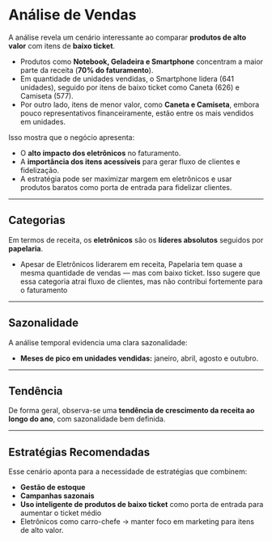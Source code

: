 # Análise de Vendas

A análise revela um cenário interessante ao comparar **produtos de alto valor** com itens de **baixo ticket**.  

- Produtos como **Notebook, Geladeira e Smartphone** concentram a maior parte da receita (**70% do faturamento**).  
- Em quantidade de unidades vendidas, o Smartphone lidera (641 unidades), seguido por itens de baixo ticket como Caneta (626) e Camiseta (577).
- Por outro lado, itens de menor valor, como **Caneta e Camiseta**, embora pouco representativos financeiramente, estão entre os mais vendidos em unidades.  

Isso mostra que o negócio apresenta:  
- O **alto impacto dos eletrônicos** no faturamento.  
- A **importância dos itens acessíveis** para gerar fluxo de clientes e fidelização.  
- A estratégia pode ser maximizar margem em eletrônicos e usar produtos baratos como porta de entrada para fidelizar clientes.

---

## Categorias
Em termos de receita, os **eletrônicos** são os **líderes absolutos** seguidos por **papelaria**.
- Apesar de Eletrônicos liderarem em receita, Papelaria tem quase a mesma quantidade de vendas — mas com baixo ticket. Isso sugere que essa categoria atrai fluxo de clientes, mas não contribui fortemente para o faturamento

---

## Sazonalidade
A análise temporal evidencia uma clara sazonalidade:  
- **Meses de pico em unidades vendidas:** janeiro, abril, agosto e outubro.  

---

## Tendência
De forma geral, observa-se uma **tendência de crescimento da receita ao longo do ano**, com sazonalidade bem definida.  

---

## Estratégias Recomendadas
Esse cenário aponta para a necessidade de estratégias que combinem:  
- **Gestão de estoque**  
- **Campanhas sazonais**  
- **Uso inteligente de produtos de baixo ticket** como porta de entrada para aumentar o ticket médio  
- Eletrônicos como carro-chefe → manter foco em marketing para itens de alto valor.


